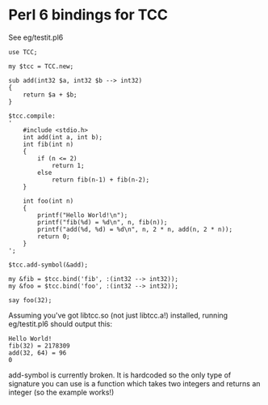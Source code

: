 # Perl 6 bindings for TCC

See eg/testit.pl6

```
use TCC;

my $tcc = TCC.new;

sub add(int32 $a, int32 $b --> int32)
{
    return $a + $b;
}

$tcc.compile:
'
    #include <stdio.h>
    int add(int a, int b);
    int fib(int n)
    {
        if (n <= 2)
            return 1;
        else
            return fib(n-1) + fib(n-2);
    }

    int foo(int n)
    {
        printf("Hello World!\n");
        printf("fib(%d) = %d\n", n, fib(n));
        printf("add(%d, %d) = %d\n", n, 2 * n, add(n, 2 * n));
        return 0;
    }
';

$tcc.add-symbol(&add);

my &fib = $tcc.bind('fib', :(int32 --> int32));
my &foo = $tcc.bind('foo', :(int32 --> int32));

say foo(32);

```

Assuming you've got libtcc.so (not just libtcc.a!) installed,
running eg/testit.pl6 should output this:

```
Hello World!
fib(32) = 2178309
add(32, 64) = 96
0
```

add-symbol is currently broken.  It is hardcoded so the only type of
signature you can use is a function which takes two integers and
returns an integer (so the example works!)

